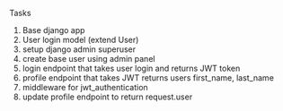 Tasks
1. Base django app
2. User login model (extend User)
3. setup django admin superuser
4. create base user using admin panel
5. login endpoint that takes user login and returns JWT token
6. profile endpoint that takes JWT returns users first_name, last_name
7. middleware for jwt_authentication
8. update profile endpoint to return request.user
